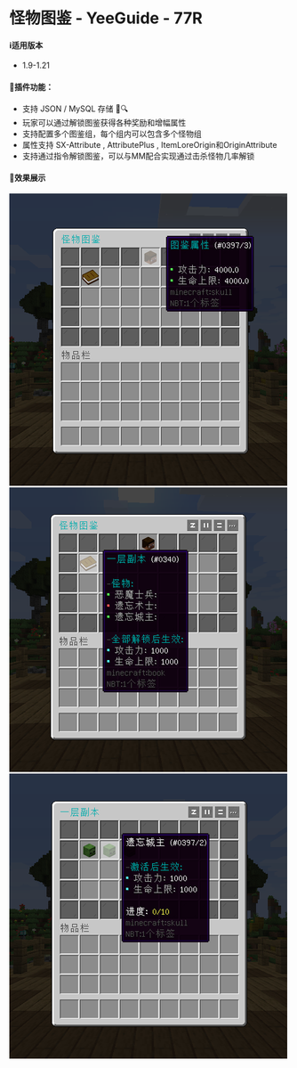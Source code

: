 # 怪物图鉴 - YeeGuide - 77R

#### ℹ️适用版本

- 1.9-1.21

#### 🔧插件功能：

- 支持 JSON / MySQL 存储 📁🔍
- 玩家可以通过解锁图鉴获得各种奖励和增幅属性
- 支持配置多个图鉴组，每个组内可以包含多个怪物组
- 属性支持 SX-Attribute , AttributePlus , ItemLoreOrigin和OriginAttribute
- 支持通过指令解锁图鉴，可以与MM配合实现通过击杀怪物几率解锁

#### 🎉效果展示

![img.png](img/img.png)
![img_1.png](img/img_1.png)
![img_2.png](img/img_2.png)
